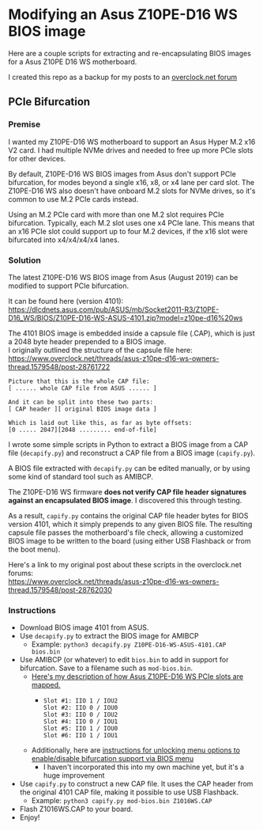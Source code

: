 # Modifying an Asus Z10PE-D16 WS BIOS image
Here are a couple scripts for extracting and re-encapsulating BIOS images for a Asus Z10PE D16 WS motherboard.  

I created this repo as a backup for my posts to an [overclock.net forum](https://www.overclock.net/threads/asus-z10pe-d16-ws-owners-thread.1579548/page-28)

## PCIe Bifurcation
### Premise
I wanted my Z10PE-D16 WS motherboard to support an Asus Hyper M.2 x16 V2 card. I had multiple NVMe drives and needed to free up more PCIe slots for other devices.  

By default, Z10PE-D16 WS BIOS images from Asus don't support PCIe bifurcation, for modes beyond a single x16, x8, or x4 lane per card slot.
The Z10PE-D16 WS also doesn't have onboard M.2 slots for NVMe drives, so it's common to use M.2 PCIe cards instead.  

Using an M.2 PCIe card with more than one M.2 slot requires PCIe bifurcation. Typically, each M.2 slot uses one x4 PCIe lane. This means that an x16 PCIe slot could support up to four M.2 devices, if the x16 slot were bifurcated into x4/x4/x4/x4 lanes.  

### Solution

The latest Z10PE-D16 WS BIOS image from Asus (August 2019) can be modified to support PCIe bifurcation.

It can be found here (version 4101):  
https://dlcdnets.asus.com/pub/ASUS/mb/Socket2011-R3/Z10PE-D16_WS/BIOS/Z10PE-D16-WS-ASUS-4101.zip?model=z10pe-d16%20ws

The 4101 BIOS image is embedded inside a capsule file (.CAP), which is just a 2048 byte header prepended to a BIOS image.  
I originally outlined the structure of the capsule file here:  
https://www.overclock.net/threads/asus-z10pe-d16-ws-owners-thread.1579548/post-28761722
```
Picture that this is the whole CAP file:
[ ...... whole CAP file from ASUS ...... ]

And it can be split into these two parts:
[ CAP header ][ original BIOS image data ]

Which is laid out like this, as far as byte offsets:
[0 ..... 2047][2048 ......... end-of-file]
```

I wrote some simple scripts in Python to extract a BIOS image from a CAP file (`decapify.py`) and reconstruct a CAP file from a BIOS image (`capify.py`).  

A BIOS file extracted with `decapify.py` can be edited manually, or by using some kind of standard tool such as AMIBCP.  

The Z10PE-D16 WS firmware **does not verify CAP file header signatures against an encapsulated BIOS image**. I discovered this through testing.

As a result, `capify.py` contains the original CAP file header bytes for BIOS version 4101, which it simply prepends to any given BIOS file. The resulting capsule file passes the motherboard's file check, allowing a customized BIOS image to be written to the board (using either USB Flashback or from the boot menu).  

Here's a link to my original post about these scripts in the overclock.net forums:  
https://www.overclock.net/threads/asus-z10pe-d16-ws-owners-thread.1579548/post-28762030

### Instructions
* Download BIOS image 4101 from ASUS.
* Use `decapify.py` to extract the BIOS image for AMIBCP
    * Example: `python3 decapify.py Z10PE-D16-WS-ASUS-4101.CAP bios.bin`
* Use AMIBCP (or whatever) to edit `bios.bin` to add in support for bifurcation. Save to a filename such as `mod-bios.bin`.
    * [Here's my description of how Asus Z10PE-D16 WS PCIe slots are mapped.](https://www.overclock.net/threads/asus-z10pe-d16-ws-owners-thread.1579548/post-28516664)
       * ```
         Slot #1: IIO 1 / IOU2
         Slot #2: IIO 0 / IOU0
         Slot #3: IIO 0 / IOU2
         Slot #4: IIO 0 / IOU1
         Slot #5: IIO 1 / IOU0
         Slot #6: IIO 1 / IOU1
         ```
   * Additionally, here are [instructions for unlocking menu options to enable/disable bifurcation support via BIOS menu](https://www.overclock.net/threads/asus-z10pe-d16-ws-owners-thread.1579548/post-29202198) 
      * I haven't incorporated this into my own machine yet, but it's a huge improvement
* Use `capify.py` to construct a new CAP file. It uses the CAP header from the original 4101 CAP file, making it possible to use USB Flashback.
    * Example: `python3 capify.py mod-bios.bin Z1016WS.CAP`
* Flash Z1016WS.CAP to your board.
* Enjoy!

